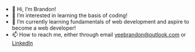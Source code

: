 - 👋 Hi, I’m Brandon!
- 👀 I’m interested in learning the basis of coding! 
- 🌱 I’m currently learning fundamentals of web development and aspire to become a web developer!
- 📫 How to reach me, either through email yeebrandon@outlook.com or <a href='https://www.linkedin.com/in/brandonskyee/'>LinkedIn</a>

<!---
xyzuka/xyzuka is a ✨ special ✨ repository because its `README.md` (this file) appears on your GitHub profile.
You can click the Preview link to take a look at your changes.
--->
